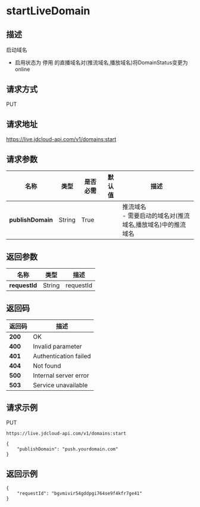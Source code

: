# startLiveDomain


## 描述
启动域名
- 启用状态为 停用 的直播域名对(推流域名,播放域名)将DomainStatus变更为online


## 请求方式
PUT

## 请求地址
https://live.jdcloud-api.com/v1/domains:start


## 请求参数
|名称|类型|是否必需|默认值|描述|
|---|---|---|---|---|
|**publishDomain**|String|True| |推流域名<br>- 需要启动的域名对(推流域名,播放域名)中的推流域名<br>|


## 返回参数
|名称|类型|描述|
|---|---|---|
|**requestId**|String|requestId|


## 返回码
|返回码|描述|
|---|---|
|**200**|OK|
|**400**|Invalid parameter|
|**401**|Authentication failed|
|**404**|Not found|
|**500**|Internal server error|
|**503**|Service unavailable|

## 请求示例
PUT
```
https://live.jdcloud-api.com/v1/domains:start
```

```
{
    "publishDomain": "push.yourdomain.com"
}
```

## 返回示例
```
{
    "requestId": "bgvmivir54gddpgi764se9f4kfr7ge41"
}
```
